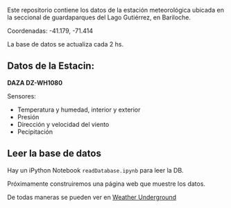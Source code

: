 Este repositorio contiene los datos de la estación meteorológica ubicada en la seccional de guardaparques del Lago Gutiérrez, en Bariloche. 

Coordenadas:  -41.179, -71.414

La base de datos se actualiza cada 2 hs.

## Datos de la Estacin:

__DAZA  DZ-WH1080__

Sensores:
* Temperatura y humedad, interior y exterior
* Presión
* Dirección y velocidad del viento
* Pecipitación


## Leer la base de datos

Hay un iPython Notebook `readDatabase.ipynb` para leer la DB.

Próximamente construiremos una página web que muestre los datos.

De todas maneras se pueden ver en [Weather Underground](https://www.wunderground.com/personal-weather-station/dashboard?ID=IBARILOC3&cm_ven=localwx_pwsdash)

